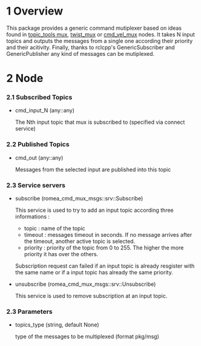 # 1 Overview #

This package provides a generic command mutiplexer based on ideas found in [topic_tools mux](https://github.com/ros-tooling/topic_tools), [twist_mux](https://github.com/ros-teleop/twist_mux) or [cmd_vel_mux](https://github.com/kobuki-base/cmd_vel_mux) nodes.  It takes N input topics and outputs the messages from a single one according their priority and their acitivity. Finally, thanks to rclcpp's GenericSubscriber and GenericPublisher any kind of messages can be mutiplexed.    

# 2 Node #

### 2.1 Subscribed Topics ###

-  cmd_input_N (any::any)

    The Nth input topic that mux is subscribed to (specified via connect service)

### 2.2 Published Topics ###

- cmd_out (any::any)

   Messages from the selected input are published into this topic

### 2.3 Service servers ###

- subscribe (romea_cmd_mux_msgs::srv::Subscribe)

  This service is used to try to add an input topic according three informations :  

     -  topic : name of the topic
     -  timeout : messages timeout in seconds. If no message arrives after the timeout, another active topic is selected.
     -  priority : priority of the topic from 0 to 255. The higher the more priority it has over the others.

  Subscription request can failed if an input topic is already resgister with the same name or if a input topic has already the same priority.      

- unsubscribe (romea_cmd_mux_msgs::srv::Unsubscribe)

  This service is used to remove subscription at an input topic.

### 2.3 Parameters ###

- topics_type (string, default None)

  type of the messages to be multiplexed (format pkg/msg)